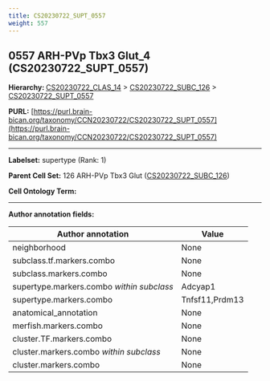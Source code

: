 ```yaml
---
title: CS20230722_SUPT_0557
weight: 557
---
```

## 0557 ARH-PVp Tbx3 Glut_4 (CS20230722_SUPT_0557)
<b>Hierarchy: </b>
[CS20230722_CLAS_14](../CS20230722_CLAS_14) >
[CS20230722_SUBC_126](../CS20230722_SUBC_126) >
[CS20230722_SUPT_0557](../CS20230722_SUPT_0557)

**PURL:** [https://purl.brain-bican.org/taxonomy/CCN20230722/CS20230722_SUPT_0557](https://purl.brain-bican.org/taxonomy/CCN20230722/CS20230722_SUPT_0557)

---


**Labelset:** supertype (Rank: 1)

**Parent Cell Set:** 126 ARH-PVp Tbx3 Glut ([CS20230722_SUBC_126](../CS20230722_SUBC_126))



**Cell Ontology Term:** 

[MARKER GENES.]: #


---

[TRANSFERRED ANNOTATIONS.]: #


[AUTHOR ANNOTATION FIELDS.]: #


**Author annotation fields:**

| Author annotation | Value |
|-------------------|-------|
|neighborhood|None|
|subclass.tf.markers.combo|None|
|subclass.markers.combo|None|
|supertype.markers.combo _within subclass_|Adcyap1|
|supertype.markers.combo|Tnfsf11,Prdm13|
|anatomical_annotation|None|
|merfish.markers.combo|None|
|cluster.TF.markers.combo|None|
|cluster.markers.combo _within subclass_|None|
|cluster.markers.combo|None|
